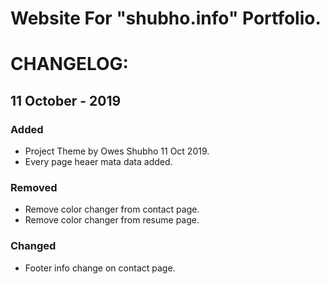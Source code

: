 # Website For "shubho.info" Portfolio.

# CHANGELOG:

## 11 October - 2019
### Added
- Project Theme by Owes Shubho 11 Oct 2019.
- Every page heaer mata data added.

### Removed
- Remove color changer from contact page.
- Remove color changer from resume page.

### Changed
- Footer info change on contact page.